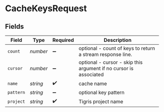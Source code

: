 # CacheKeysRequest


## Fields

| Field                                                             | Type                                                              | Required                                                          | Description                                                       |
| ----------------------------------------------------------------- | ----------------------------------------------------------------- | ----------------------------------------------------------------- | ----------------------------------------------------------------- |
| `count`                                                           | *number*                                                          | :heavy_minus_sign:                                                | optional - count of keys to return a stream response line.        |
| `cursor`                                                          | *number*                                                          | :heavy_minus_sign:                                                | optional - cursor - skip this argument if no cursor is associated |
| `name`                                                            | *string*                                                          | :heavy_check_mark:                                                | cache name                                                        |
| `pattern`                                                         | *string*                                                          | :heavy_minus_sign:                                                | optional key pattern                                              |
| `project`                                                         | *string*                                                          | :heavy_check_mark:                                                | Tigris project name                                               |